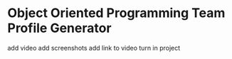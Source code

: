 # Object Oriented Programming Team Profile Generator
 


add video
add screenshots
add link to video
turn in project